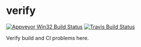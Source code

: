 # verify

[![Appveyor Win32 Build Status](https://ci.appveyor.com/api/projects/status/ng3jg0uhy44mp7ik?svg=true)](https://ci.appveyor.com/project/ygj6/verify)
[![Travis Build Status](https://travis-ci.org/libevent/libevent.svg?branch=master)](https://travis-ci.org/libevent/libevent)

Verify build and CI problems here.

